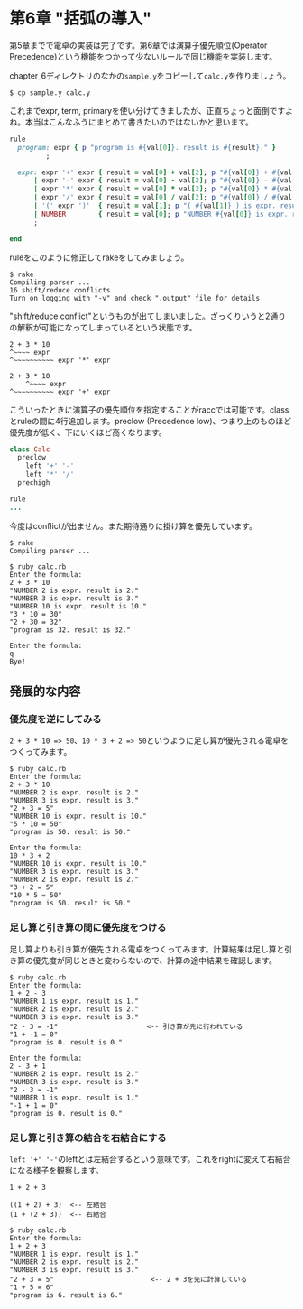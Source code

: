 # 第6章 "括弧の導入"

第5章までで電卓の実装は完了です。第6章では演算子優先順位(Operator Precedence)という機能をつかって少ないルールで同じ機能を実装します。

chapter_6ディレクトリのなかの`sample.y`をコピーして`calc.y`を作りましょう。

```shell
$ cp sample.y calc.y
```

これまでexpr, term, primaryを使い分けてきましたが、正直ちょっと面倒ですよね。本当はこんなふうにまとめて書きたいのではないかと思います。

```ruby
rule
  program: expr { p "program is #{val[0]}. result is #{result}." }
         ;

  expr: expr '+' expr { result = val[0] + val[2]; p "#{val[0]} + #{val[2]} = #{val[0] + val[2]}" }
      | expr '-' expr { result = val[0] - val[2]; p "#{val[0]} - #{val[2]} = #{val[0] - val[2]}" }
      | expr '*' expr { result = val[0] * val[2]; p "#{val[0]} * #{val[2]} = #{val[0] * val[2]}" }
      | expr '/' expr { result = val[0] / val[2]; p "#{val[0]} / #{val[2]} = #{val[0] / val[2]}" }
      | '(' expr ')'  { result = val[1]; p "( #{val[1]} ) is expr. result is #{result}." }
      | NUMBER        { result = val[0]; p "NUMBER #{val[0]} is expr. result is #{result}." }
      ;

end
```

ruleをこのように修正してrakeをしてみましょう。

```shell
$ rake
Compiling parser ...
16 shift/reduce conflicts
Turn on logging with "-v" and check ".output" file for details
```

"shift/reduce conflict"というものが出てしまいました。ざっくりいうと2通りの解釈が可能になってしまっているという状態です。

```
2 + 3 * 10
^~~~~ expr
^~~~~~~~~~~ expr '*' expr

2 + 3 * 10
    ^~~~~ expr
^~~~~~~~~~~ expr '+' expr
```

こういったときに演算子の優先順位を指定することがraccでは可能です。classとruleの間に4行追加します。preclow (Precedence low)、つまり上のものほど優先度が低く、下にいくほど高くなります。

```ruby
class Calc
  preclow
    left '+' '-'
    left '*' '/'
  prechigh

rule
...
```

今度はconflictが出ません。また期待通りに掛け算を優先しています。

```shell
$ rake
Compiling parser ...

$ ruby calc.rb
Enter the formula:
2 + 3 * 10
"NUMBER 2 is expr. result is 2."
"NUMBER 3 is expr. result is 3."
"NUMBER 10 is expr. result is 10."
"3 * 10 = 30"
"2 + 30 = 32"
"program is 32. result is 32."

Enter the formula:
q
Bye!
```

## 発展的な内容

### 優先度を逆にしてみる

`2 + 3 * 10 => 50`、`10 * 3 + 2 => 50`というように足し算が優先される電卓をつくってみます。

```shell
$ ruby calc.rb
Enter the formula:
2 + 3 * 10
"NUMBER 2 is expr. result is 2."
"NUMBER 3 is expr. result is 3."
"2 + 3 = 5"
"NUMBER 10 is expr. result is 10."
"5 * 10 = 50"
"program is 50. result is 50."

Enter the formula:
10 * 3 + 2
"NUMBER 10 is expr. result is 10."
"NUMBER 3 is expr. result is 3."
"NUMBER 2 is expr. result is 2."
"3 + 2 = 5"
"10 * 5 = 50"
"program is 50. result is 50."
```

### 足し算と引き算の間に優先度をつける

足し算よりも引き算が優先される電卓をつくってみます。計算結果は足し算と引き算の優先度が同じときと変わらないので、計算の途中結果を確認します。

```shell
$ ruby calc.rb
Enter the formula:
1 + 2 - 3
"NUMBER 1 is expr. result is 1."
"NUMBER 2 is expr. result is 2."
"NUMBER 3 is expr. result is 3."
"2 - 3 = -1"                      <-- 引き算が先に行われている
"1 + -1 = 0"
"program is 0. result is 0."

Enter the formula:
2 - 3 + 1
"NUMBER 2 is expr. result is 2."
"NUMBER 3 is expr. result is 3."
"2 - 3 = -1"
"NUMBER 1 is expr. result is 1."
"-1 + 1 = 0"
"program is 0. result is 0."
```

### 足し算と引き算の結合を右結合にする

`left '+' '-'`のleftとは左結合するという意味です。これをrightに変えて右結合になる様子を観察します。

```
1 + 2 + 3

((1 + 2) + 3)  <-- 左結合
(1 + (2 + 3))  <-- 右結合
```

```shell
$ ruby calc.rb
Enter the formula:
1 + 2 + 3
"NUMBER 1 is expr. result is 1."
"NUMBER 2 is expr. result is 2."
"NUMBER 3 is expr. result is 3."
"2 + 3 = 5"                        <-- 2 + 3を先に計算している
"1 + 5 = 6"
"program is 6. result is 6."
```
